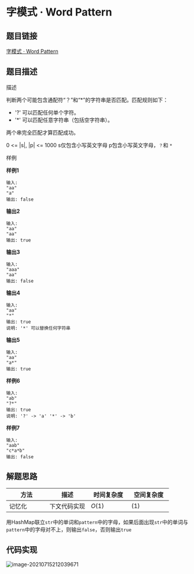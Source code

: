 
#  字模式 · Word Pattern

## 题目链接

[字模式 · Word Pattern](https://www.lintcode.com/problem/192/)

## 题目描述

描述

判断两个可能包含通配符“？”和“*”的字符串是否匹配。匹配规则如下：

- '?' 可以匹配任何单个字符。
- '*' 可以匹配任意字符串（包括空字符串）。

两个串完全匹配才算匹配成功。



0 <= |s|, |p| <= 1000
 s仅包含小写英文字母
 p包含小写英文字母，`？`和 `*`

样例

**样例1**

```
输入:
"aa"
"a"
输出: false
```

**输出2**

```
输入:
"aa"
"aa"
输出: true
```

**输出3**

```
输入:
"aaa"
"aa"
输出: false
```

**输出4**

```
输入:
"aa"
"*"
输出: true
说明: '*' 可以替换任何字符串
```

**输出5**

```
输入:
"aa"
"a*"
输出: true
```

**样例6**

```
输入:
"ab"
"?*"
输出: true
说明: '?' -> 'a' '*' -> 'b'
```

**样例7**

```
输入:
"aab"
"c*a*b"
输出: false
```

## 解题思路
| <div style="width:70pt">方法</div>  |描述 |<div style="width:70pt">时间复杂度</div> |<div style="width:70pt">空间复杂度</div>|
|---|---|---|---|
|  记忆化 | 下文代码实现  | $O(1)$|$(1)$|

用HashMap联立`str`中的单词和`pattern`中的字母，如果后面出现`str`中的单词与`pattern`中的字母对不上，则输出`false`，否则输出`true`

## 代码实现

![image-20210715212039671](https://cdn.yangchaofan.cn/typoraimage-20210715212039671.png)
